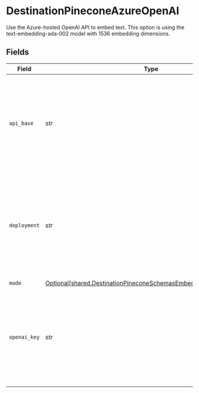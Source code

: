 # DestinationPineconeAzureOpenAI

Use the Azure-hosted OpenAI API to embed text. This option is using the text-embedding-ada-002 model with 1536 embedding dimensions.


## Fields

| Field                                                                                                                                        | Type                                                                                                                                         | Required                                                                                                                                     | Description                                                                                                                                  | Example                                                                                                                                      |
| -------------------------------------------------------------------------------------------------------------------------------------------- | -------------------------------------------------------------------------------------------------------------------------------------------- | -------------------------------------------------------------------------------------------------------------------------------------------- | -------------------------------------------------------------------------------------------------------------------------------------------- | -------------------------------------------------------------------------------------------------------------------------------------------- |
| `api_base`                                                                                                                                   | *str*                                                                                                                                        | :heavy_check_mark:                                                                                                                           | The base URL for your Azure OpenAI resource.  You can find this in the Azure portal under your Azure OpenAI resource                         | https://your-resource-name.openai.azure.com                                                                                                  |
| `deployment`                                                                                                                                 | *str*                                                                                                                                        | :heavy_check_mark:                                                                                                                           | The deployment for your Azure OpenAI resource.  You can find this in the Azure portal under your Azure OpenAI resource                       | your-resource-name                                                                                                                           |
| `mode`                                                                                                                                       | [Optional[shared.DestinationPineconeSchemasEmbeddingEmbeddingMode]](../../models/shared/destinationpineconeschemasembeddingembeddingmode.md) | :heavy_minus_sign:                                                                                                                           | N/A                                                                                                                                          |                                                                                                                                              |
| `openai_key`                                                                                                                                 | *str*                                                                                                                                        | :heavy_check_mark:                                                                                                                           | The API key for your Azure OpenAI resource.  You can find this in the Azure portal under your Azure OpenAI resource                          |                                                                                                                                              |